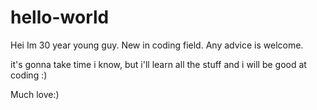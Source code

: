 # hello-world
Hei Im 30 year young guy. New in coding field. Any advice is welcome.

it's gonna take time i know, but i'll learn all the stuff and i will be good at coding :) 


Much love:)
